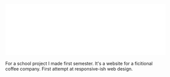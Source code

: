 ![Crown Coffee Logo](/images/crownCoffeeLogo_white.png)

For a school project I made first semester. It's a website for a ficitional coffee company. First attempt at responsive-ish web design.  
